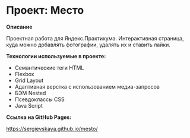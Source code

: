 # Проект: Место

**Описание**

Проектная работа для Яндекс.Практикума.
Интерактивная страница, куда можно добавлять фотографии, удалять их и ставить лайки.

**Технологии используемые в проекте:**
* Семантические теги HTML
* Flexbox
* Grid Layout
* Адаптивная верстка с использованием медиа-запросов
* БЭМ Nested
* Псевдоклассы CSS
* Java Script

**Ссылка на GitHub Pages:**

https://sergievskaya.github.io/mesto/